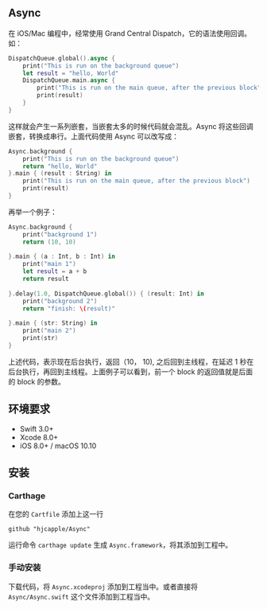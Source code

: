 ## Async

在 iOS/Mac 编程中，经常使用 Grand Central Dispatch，它的语法使用回调。如：

```Swift
DispatchQueue.global().async {
    print("This is run on the background queue")
    let result = "hello, World"
    DispatchQueue.main.async {
        print("This is run on the main queue, after the previous block")
        print(result)
    }
}
```
这样就会产生一系列嵌套，当嵌套太多的时候代码就会混乱。Async 将这些回调嵌套，转换成串行。上面代码使用 Async 可以改写成：

``` Swift
Async.background {
    print("This is run on the background queue")
    return "hello, World"
}.main { (result : String) in
    print("This is run on the main queue, after the previous block")
    print(result)
}
```
再举一个例子：

``` Swift
Async.background {
    print("background 1")
    return (10, 10)
    
}.main { (a : Int, b : Int) in
    print("main 1")
    let result = a + b
    return result
    
}.delay(1.0, DispatchQueue.global()) { (result: Int) in
    print("background 2")
    return "finish: \(result)"
    
}.main { (str: String) in
    print("main 2")
    print(str)
}
```

上述代码，表示现在后台执行，返回（10， 10), 之后回到主线程，在延迟 1 秒在后台执行，再回到主线程。上面例子可以看到，前一个 block 的返回值就是后面的 block 的参数。

## 环境要求
* Swift 3.0+
* Xcode 8.0+
* iOS 8.0+ / macOS 10.10

## 安装

### Carthage

在您的 `Cartfile` 添加上这一行

```ogdl
github "hjcapple/Async"
```

运行命令 `carthage update` 生成 `Async.framework`，将其添加到工程中。

### 手动安装

下载代码，将 `Async.xcodeproj` 添加到工程当中。或者直接将 `Async/Async.swift` 这个文件添加到工程当中。

